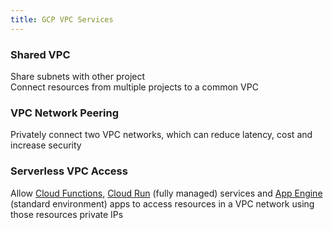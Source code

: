 ```yaml
---
title: GCP VPC Services
---
```


### Shared VPC

Share subnets with other project  
Connect resources from multiple projects to a common VPC

### VPC Network Peering

Privately connect two VPC networks, which can reduce latency, cost and increase security

### Serverless VPC Access

Allow [Cloud Functions](../GCP%20Serverless%20Services/GCP%20Serverless%20Services.md#cloud-functions), [Cloud Run](../GCP%20Serverless%20Services/GCP%20Serverless%20Services.md#cloud-run) (fully managed) services and [App Engine](../GCP%20Compute%20Services/App%20Engine.md) (standard environment) apps to access resources in a VPC network using those resources private IPs